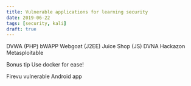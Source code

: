 ```yaml
---
title: Vulnerable applications for learning security
date: 2019-06-22
tags: [security, kali]
draft: true
---
```


DVWA (PHP)
bWAPP
Webgoat (J2EE)
Juice Shop (JS)
DVNA
Hackazon
Metasploitable


Bonus tip
Use docker for ease!

Firevu vulnerable Android app
